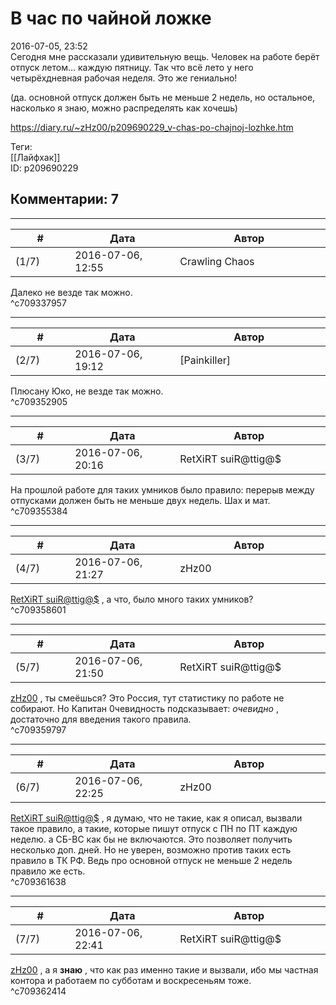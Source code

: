 В час по чайной ложке
=====================

  
2016-07-05, 23:52  
 Сегодня мне рассказали удивительную вещь. Человек на работе берёт отпуск летом... каждую пятницу. Так что всё лето у него четырёхдневная рабочая неделя. Это же гениально!   
   
 (да. основной отпуск должен быть не меньше 2 недель, но остальное, насколько я знаю, можно распределять как хочешь)   
  
<https://diary.ru/~zHz00/p209690229_v-chas-po-chajnoj-lozhke.htm>  
  
Теги:  
[[Лайфхак]]  
ID: p209690229  


Комментарии: 7
--------------

  


---



|         #         |              Дата              |                     Автор                     |           ID           |
| --- | --- | --- | --- |
| (1/7) | 2016-07-06, 12:55 | Crawling Chaos | c709337957 |

  
 Далеко не везде так можно.   
 ^c709337957

---



|         #         |              Дата              |                     Автор                     |           ID           |
| --- | --- | --- | --- |
| (2/7) | 2016-07-06, 19:12 | [Painkiller] | c709352905 |

  
 Плюсану Юко, не везде так можно.   
 ^c709352905

---



|         #         |              Дата              |                     Автор                     |           ID           |
| --- | --- | --- | --- |
| (3/7) | 2016-07-06, 20:16 | RetXiRT suiR@ttig@$ | c709355384 |

  
  На прошлой работе для таких умников было правило: перерыв между отпусками должен быть не меньше двух недель. Шах и мат.    
 ^c709355384

---



|         #         |              Дата              |                     Автор                     |           ID           |
| --- | --- | --- | --- |
| (4/7) | 2016-07-06, 21:27 | zHz00 | c709358601 |

  
  [RetXiRT suiR@ttig@$](http://Hellspawn.diary.ru "Горчичник")  , а что, было много таких умников?   
 ^c709358601

---



|         #         |              Дата              |                     Автор                     |           ID           |
| --- | --- | --- | --- |
| (5/7) | 2016-07-06, 21:50 | RetXiRT suiR@ttig@$ | c709359797 |

  
   [zHz00](https://zHz00.diary.ru "Untitled")  , ты смеёшься? Это Россия, тут статистику по работе не собирают. Но Капитан 0чевидность подсказывает:  *очевидно*  , достаточно для введения такого правила.    
 ^c709359797

---



|         #         |              Дата              |                     Автор                     |           ID           |
| --- | --- | --- | --- |
| (6/7) | 2016-07-06, 22:25 | zHz00 | c709361638 |

  
  [RetXiRT suiR@ttig@$](http://Hellspawn.diary.ru "Горчичник")  , я думаю, что не такие, как я описал, вызвали такое правило, а такие, которые пишут отпуск с ПН по ПТ каждую неделю. а СБ-ВС как бы не включаются. Это позволяет получить несколько доп. дней. Но не уверен, возможно против таких есть правило в ТК РФ. Ведь про основной отпуск не меньше 2 недель правило же есть.   
 ^c709361638

---



|         #         |              Дата              |                     Автор                     |           ID           |
| --- | --- | --- | --- |
| (7/7) | 2016-07-06, 22:41 | RetXiRT suiR@ttig@$ | c709362414 |

  
   [zHz00](https://zHz00.diary.ru "Untitled")  , а я  **знаю**  , что как раз именно такие и вызвали, ибо мы частная контора и работаем по субботам и воскресеньям тоже.    
 ^c709362414